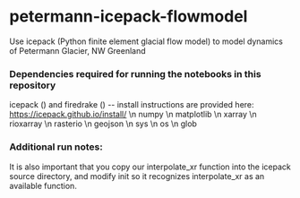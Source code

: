 # petermann-icepack-flowmodel
Use icepack (Python finite element glacial flow model) to model dynamics of Petermann Glacier, NW Greenland



### Dependencies required for running the notebooks in this repository
icepack () and firedrake () -- install instructions are provided here: https://icepack.github.io/install/
\n numpy
\n matplotlib
\n xarray
\n rioxarray
\n rasterio
\n geojson
\n sys
\n os
\n glob



### Additional run notes:
It is also important that you copy our interpolate_xr function into the icepack source directory, and modify init so it recognizes interpolate_xr as an available function.

